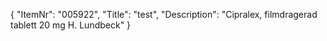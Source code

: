 {
  "ItemNr": "005922",
  "Title": "test",
  "Description": "Cipralex, filmdragerad tablett 20 mg H. Lundbeck"
}